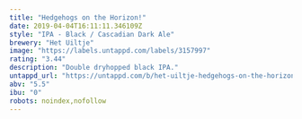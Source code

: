 ```yaml
---
title: "Hedgehogs on the Horizon!"
date: 2019-04-04T16:11:11.346109Z
style: "IPA - Black / Cascadian Dark Ale"
brewery: "Het Uiltje"
image: "https://labels.untappd.com/labels/3157997"
rating: "3.44"
description: "Double dryhopped black IPA."
untappd_url: "https://untappd.com/b/het-uiltje-hedgehogs-on-the-horizon/3157997"
abv: "5.5"
ibu: "0"
robots: noindex,nofollow
---
```

